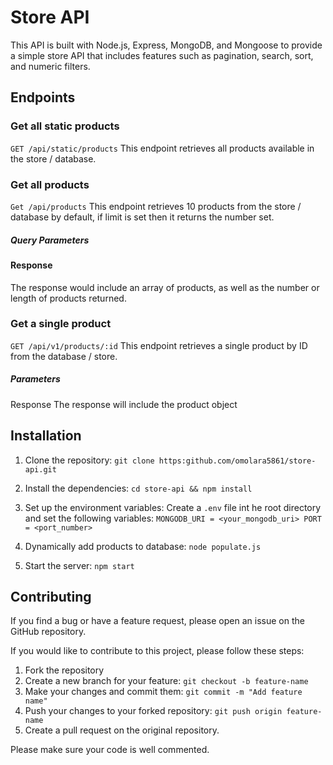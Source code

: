 # Store API
This API is built with Node.js, Express, MongoDB, and Mongoose to provide a simple store API that includes features such as pagination, search, sort, and numeric filters.

## Endpoints
### Get all static products
`GET /api/static/products`
This endpoint retrieves all products available in the store / database.

### Get all products
`Get /api/products`
This endpoint retrieves 10 products from the store / database by default, if limit is set then it returns the number set.

##### Query Parameters


#### Response
The response would include an array of products, as well as the number or length of products returned.



### Get a single product
`GET /api/v1/products/:id`
This endpoint retrieves a single product by ID from the database / store.

##### Parameters


Response
The response will include the product object


## Installation
1. Clone the repository:
   `git clone https:github.com/omolara5861/store-api.git`

2. Install the dependencies:
   `cd store-api && npm install`

3. Set up the environment variables:
   Create a `.env` file int he root directory and set the following variables:
   `MONGODB_URI = <your_mongodb_uri>
   PORT = <port_number>
   `

4. Dynamically add products to database:
   `node populate.js`

5. Start the server:
   `npm start`


## Contributing
If you find a bug or have a feature request, please open an issue on the GitHub repository.

If you would like to contribute to this project, please follow these steps:

1. Fork the repository
2. Create a new branch for your feature: `git checkout -b feature-name`
3. Make your changes and commit them: `git commit -m "Add feature name"`
4. Push your changes to your forked repository: `git push origin feature-name`
5. Create a pull request on the original repository.

Please make sure your code is well commented.